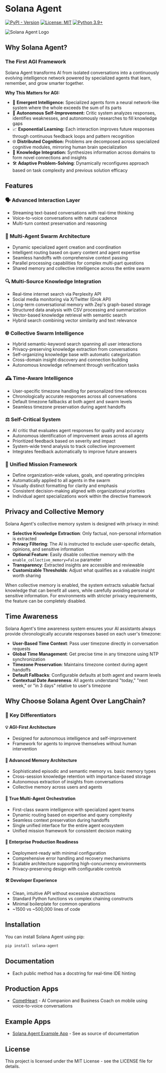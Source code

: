 # Solana Agent

[![PyPI - Version](https://img.shields.io/pypi/v/solana-agent)](https://pypi.org/project/solana-agent/)
[![License: MIT](https://img.shields.io/badge/License-MIT-green.svg)](https://opensource.org/licenses/MIT)
[![Python 3.9+](https://img.shields.io/badge/python-3.9+-orange.svg)](https://www.python.org/downloads/)

![Solana Agent Logo](https://dl.walletbubbles.com/solana-agent-logo.png?width=200)

## Why Solana Agent?

### The First AGI Framework

Solana Agent transforms AI from isolated conversations into a continuously evolving intelligence network powered by specialized agents that learn, remember, and grow smarter together.

**Why This Matters for AGI:**

- 🧠 **Emergent Intelligence:** Specialized agents form a neural network-like system where the whole exceeds the sum of its parts
- 🔄 **Autonomous Self-Improvement:** Critic system analyzes responses, identifies weaknesses, and autonomously researches to fill knowledge gaps
- 📈 **Exponential Learning:** Each interaction improves future responses through continuous feedback loops and pattern recognition
- 🌐 **Distributed Cognition:** Problems are decomposed across specialized cognitive modules, mirroring human brain specialization
- 🧩 **Knowledge Integration:** Synthesizes information across domains to form novel connections and insights
- 🛠️ **Adaptive Problem-Solving**: Dynamically reconfigures approach based on task complexity and previous solution efficacy

## Features

### 🗣️ **Advanced Interaction Layer**
- Streaming text-based conversations with real-time thinking
- Voice-to-voice conversations with natural cadence
- Multi-turn context preservation and reasoning

### 🤖 **Multi-Agent Swarm Architecture**
- Dynamic specialized agent creation and coordination
- Intelligent routing based on query content and agent expertise
- Seamless handoffs with comprehensive context passing
- Parallel processing capabilities for complex multi-part questions
- Shared memory and collective intelligence across the entire swarm

### 🔍 **Multi-Source Knowledge Integration**
- Real-time internet search via Perplexity API
- Social media monitoring via X/Twitter (Grok API)
- Long-term conversational memory with Zep's graph-based storage
- Structured data analysis with CSV processing and summarization
- Vector-based knowledge retrieval with semantic search
- Hybrid search combining vector similarity and text relevance

### 🌐 **Collective Swarm Intelligence**
- Hybrid semantic-keyword search spanning all user interactions
- Privacy-preserving knowledge extraction from conversations
- Self-organizing knowledge base with automatic categorization
- Cross-domain insight discovery and connection building
- Autonomous knowledge refinement through verification tasks

### 🕰️ **Time-Aware Intelligence**
- User-specific timezone handling for personalized time references
- Chronologically accurate responses across all conversations
- Default timezone fallbacks at both agent and swarm levels
- Seamless timezone preservation during agent handoffs

### ⚖️ **Self-Critical System**
- AI critic that evaluates agent responses for quality and accuracy
- Autonomous identification of improvement areas across all agents
- Prioritized feedback based on severity and impact
- System-wide trend analysis to track collective improvement
- Integrates feedback automatically to improve future answers

### 🎯 **Unified Mission Framework**
- Define organization-wide values, goals, and operating principles
- Automatically applied to all agents in the swarm
- Visually distinct formatting for clarity and emphasis
- Consistent decision-making aligned with organizational priorities
- Individual agent specializations work within the directive framework

## Privacy and Collective Memory

Solana Agent's collective memory system is designed with privacy in mind:

- **Selective Knowledge Extraction**: Only factual, non-personal information is extracted
- **Privacy Filtering**: The AI is instructed to exclude user-specific details, opinions, and sensitive information
- **Optional Feature**: Easily disable collective memory with the `enable_collective_memory=False` parameter
- **Transparency**: Extracted insights are accessible and reviewable
- **Customizable Thresholds**: Adjust what qualifies as a valuable insight worth sharing

When collective memory is enabled, the system extracts valuable factual knowledge that can benefit all users, while carefully avoiding personal or sensitive information. For environments with stricter privacy requirements, the feature can be completely disabled.

## Time Awareness

Solana Agent's time awareness system ensures your AI assistants always provide chronologically accurate responses based on each user's timezone:

- **User-Based Time Context**: Pass user timezone directly in conversation requests
- **Global Time Management**: Get precise time in any timezone using NTP synchronization
- **Timezone Preservation**: Maintains timezone context during agent handoffs
- **Default Fallbacks**: Configurable defaults at both agent and swarm levels
- **Contextual Date Awareness**: All agents understand "today," "next week," or "in 3 days" relative to user's timezone

## Why Choose Solana Agent Over LangChain?

### 🎯 Key Differentiators

#### 💡 **AGI-First Architecture**
- Designed for autonomous intelligence and self-improvement
- Framework for agents to improve themselves without human intervention

#### 🧠 **Advanced Memory Architecture**
- Sophisticated episodic and semantic memory vs. basic memory types
- Cross-session knowledge retention with importance-based storage
- Autonomous extraction of insights from conversations
- Collective memory across users and agents

#### 🤝 **True Multi-Agent Orchestration**
- First-class swarm intelligence with specialized agent teams
- Dynamic routing based on expertise and query complexity
- Seamless context preservation during handoffs
- Single unified interface for the entire agent ecosystem
- Unified mission framework for consistent decision making

#### 🏢 **Enterprise Production Readiness**
- Deployment-ready with minimal configuration
- Comprehensive error handling and recovery mechanisms
- Scalable architecture supporting high-concurrency environments
- Privacy-preserving design with configurable controls

#### 🛠️ **Developer Experience**
- Clean, intuitive API without excessive abstractions
- Standard Python functions vs complex chaining constructs
- Minimal boilerplate for common operations
- ~1500 vs ~500,000 lines of code

## Installation

You can install Solana Agent using pip:

```bash
pip install solana-agent
```

## Documentation
* Each public method has a docstring for real-time IDE hinting

## Production Apps
* [CometHeart](https://cometheart.com) - AI Companion and Business Coach on mobile using voice-to-voice conversations

## Example Apps
* [Solana Agent Example App](https://github.com/truemagic-coder/solana-agent-app) - See as source of documentation

## License

This project is licensed under the MIT License - see the LICENSE file for details.
